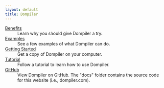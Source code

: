 ```yaml
---
layout: default
title: Dompiler
---
```


<dl>
    <dt>
        <a href="benefits/">Benefits</a>
    </dt>
    <dd>
        Learn why you should give Dompiler a try.
    </dd>
    <dt>
        <a href="examples/">Examples</a>
    </dt>
    <dd>
        See a few examples of what Dompiler can do.
    </dd>
    <dt>
        <a href="tutorial/getting-started/">Getting Started</a>
    </dt>
    <dd>
        Get a copy of Dompiler on your computer.
    </dd>
    <dt>
        <a href="tutorial/">Tutorial</a>
    </dt>
    <dd>
        Follow a tutorial to learn how to use Dompiler.
    </dd>
    <dt>
        <a href="https://github.com/Nicholas-Westby/dompiler">GitHub</a>
    </dt>
    <dd>
        View Dompiler on GitHub. The "docs" folder contains the source code for this website (i.e., dompiler.com).
    </dd>
</dl>
